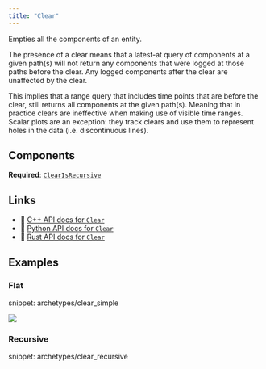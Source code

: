 ```yaml
---
title: "Clear"
---
```


Empties all the components of an entity.

The presence of a clear means that a latest-at query of components at a given path(s)
will not return any components that were logged at those paths before the clear.
Any logged components after the clear are unaffected by the clear.

This implies that a range query that includes time points that are before the clear,
still returns all components at the given path(s).
Meaning that in practice clears are ineffective when making use of visible time ranges.
Scalar plots are an exception: they track clears and use them to represent holes in the
data (i.e. discontinuous lines).

## Components

**Required**: [`ClearIsRecursive`](../components/clear_is_recursive.md)

## Links
 * 🌊 [C++ API docs for `Clear`](https://ref.rerun.io/docs/cpp/stable/structrerun_1_1archetypes_1_1Clear.html)
 * 🐍 [Python API docs for `Clear`](https://ref.rerun.io/docs/python/stable/common/archetypes#rerun.archetypes.Clear)
 * 🦀 [Rust API docs for `Clear`](https://docs.rs/rerun/latest/rerun/archetypes/struct.Clear.html)

## Examples

### Flat

snippet: archetypes/clear_simple

<picture data-inline-viewer="snippets/clear_simple">
  <source media="(max-width: 480px)" srcset="https://static.rerun.io/clear_simple/2f5df95fcc53e9f0552f65670aef7f94830c5c1a/480w.png">
  <source media="(max-width: 768px)" srcset="https://static.rerun.io/clear_simple/2f5df95fcc53e9f0552f65670aef7f94830c5c1a/768w.png">
  <source media="(max-width: 1024px)" srcset="https://static.rerun.io/clear_simple/2f5df95fcc53e9f0552f65670aef7f94830c5c1a/1024w.png">
  <source media="(max-width: 1200px)" srcset="https://static.rerun.io/clear_simple/2f5df95fcc53e9f0552f65670aef7f94830c5c1a/1200w.png">
  <img src="https://static.rerun.io/clear_simple/2f5df95fcc53e9f0552f65670aef7f94830c5c1a/full.png">
</picture>

### Recursive

snippet: archetypes/clear_recursive

